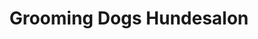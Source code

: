 ---
title: "Grooming Dogs Hundesalon"
url: /bad-muender-am-deister/grooming-dogs-hundesalon/
shop: Tiersalon
---